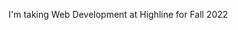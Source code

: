 I'm taking Web Development at Highline for Fall 2022

<!---
kizmittery/kizmittery is a ✨ special ✨ repository because its `README.md` (this file) appears on your GitHub profile.
You can click the Preview link to take a look at your changes.
--->
